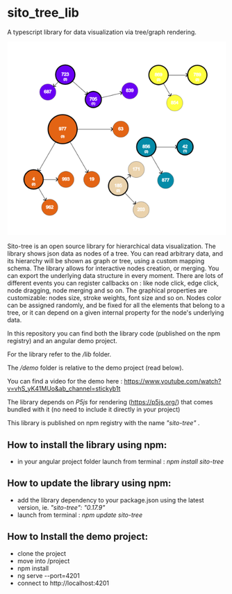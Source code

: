 # sito_tree_lib 

A typescript library for data visualization via tree/graph rendering.

 ![img](https://github.com/sitodav/sito_tree_lib/blob/develop/images/Untitled.png "Optional title")

  
Sito-tree is an open source library for hierarchical data visualization. The library shows json data as nodes of a tree. You can read arbitrary data, and its hierarchy will be shown as graph or tree, using a custom mapping schema. The library allows for interactive nodes creation, or merging. You can export the underlying data structure in every moment. There are lots of different events you can register callbacks on : like node click, edge click, node dragging, node merging and so on. The graphical properties are customizable: nodes size, stroke weights, font size and so on. Nodes color can be assigned randomly, and be fixed for all the elements that belong to a tree, or it can depend on a given internal property for the node's underlying data.
 
In this repository you can find both the library code (published on the npm registry) and an angular demo project.

For the library refer to the */lib* folder. 

The */demo* folder is relative to the demo project (read below).

You can find a video for the demo here : https://www.youtube.com/watch?v=vhS_yK41MUo&ab_channel=stickyb1t

The library depends on *P5js* for rendering (https://p5js.org/) that comes bundled with it (no need to include it directly
in your project)

This library is published on npm registry with the name *"sito-tree"* .



## How to install the library using npm: ##  

- in your angular project folder launch from terminal : *npm install sito-tree*


## How to update the library using npm: ##  

- add the library dependency to your package.json using the latest version, ie. *"sito-tree": "0.17.9"*
- launch from terminal : *npm update sito-tree*


## How to Install the demo project: ##

- clone the project
- move into /project
- npm install
- ng serve --port=4201
- connect to http://localhost:4201

 

 
 
